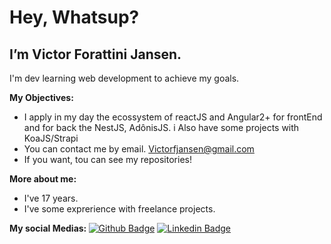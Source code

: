 # Hey, Whatsup?

## I’m Victor Forattini Jansen. 
I'm dev learning web development to achieve my goals.


<b> My Objectives: </b>

 
- I apply in my day the ecossystem of reactJS and Angular2+ for frontEnd and for back the NestJS, AdônisJS. i Also have some projects with KoaJS/Strapi
- You can contact me by email. Victorfjansen@gmail.com
- If you want, tou can see my repositories!

<b> More about me: </b>

- I've 17 years.
- I've some exprerience with freelance projects.

<b> My social Medias: </b>
[![Github Badge](https://img.shields.io/badge/-Github-000?style=flat-square&logo=Github&logoColor=white&link=https://github.com/fagnerpsantos)](https://github.com/victorfjansen)
[![Linkedin Badge](https://img.shields.io/badge/-LinkedIn-blue?style=flat-square&logo=Linkedin&logoColor=white&link=https://www.linkedin.com/in/fagnerpsantos/)](https://www.linkedin.com/in/victorfjansen/)


